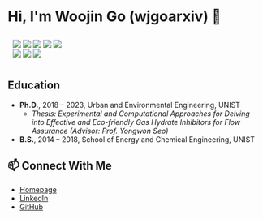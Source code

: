 # Hi, I'm Woojin Go (wjgoarxiv) 👋

<!-- Tags for buttons -->
<p style="color: #e3e3e3; padding: 10px;">
    <a href="https://woojingo.site" style="text-decoration: none; color: #e3e3e3;">
        <img src="https://img.shields.io/badge/Homepage-woojingo.site-e3e3e3?style=square&logoColor=black">
    </a>  
    <a href="https://www.linkedin.com/in/woojingo/" style="text-decoration: none; color: #e3e3e3;">
        <img src="https://img.shields.io/badge/-Linkedin-e3e3e3?style=square&logo=linkedin&logoColor=424242">
    </a>
    <a href="mailto:woo_go@yahoo.com" style="text-decoration: none; color: #e3e3e3;">
        <img src="https://img.shields.io/badge/Email-e3e3e3?style=square&logo=yahoo&logoColor=424242">
    </a>                                                                                      
    <a href="https://scholar.google.com/citations?user=V95iNggAAAAJ&hl=ko" target="_blank" style="text-decoration: none; color: #e3e3e3;">
        <img src="https://img.shields.io/badge/Scholar-e3e3e3?style=square&logo=GoogleScholar&logoColor=424242">
    </a>
    <a href="https://pypi.org/user/wjgo/" style="text-decoration: none; color: #e3e3e3;">
        <img src="https://img.shields.io/badge/PyPi-wjgo-e3e3e3?style=square&logo=pypi&logoColor=white">
    </a>
    <br/>
    <a href="https://github.com/wjgoarxiv/" style="text-decoration: none; color: #e3e3e3;">
        <img src="https://img.shields.io/badge/Github-wjgoarxiv-e3e3e3?style=square&logo=github&logoColor=white">
    </a>
    <a href="https://www.buymeacoffee.com/woojingo/" style="text-decoration: none; color: #e3e3e3;">
        <img src="https://img.shields.io/badge/BuyMeACoffee-woojingo-e3e3e3?style=square&logo=buymeacoffee&logoColor=white">
    </a>
    <a href="https://www.researchgate.net/profile/Woojin-Go" style="text-decoration: none; color: #e3e3e3;">
        <img src="https://img.shields.io/badge/ResearchGate-woojingo-e3e3e3?style=square&logo=researchgate&logoColor=white">
    </a>
    <br/>
</p>

## Education
- **Ph.D.**, 2018 – 2023, Urban and Environmental Engineering, UNIST
    - *Thesis: Experimental and Computational Approaches for Delving into Effective and Eco-friendly Gas Hydrate Inhibitors for Flow Assurance
    (Advisor: Prof. Yongwon Seo)*
- **B.S.**, 2014 – 2018, School of Energy and Chemical Engineering, UNIST

## 📫 Connect With Me
- [Homepage](https://woojingo.site/)
- [LinkedIn](https://www.linkedin.com/in/woojingo/)
- [GitHub](https://github.com/wjgoarxiv)
